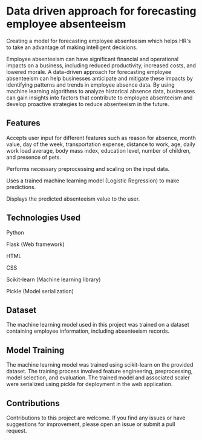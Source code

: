 # Data driven approach for forecasting employee absenteeism
Creating a model for forecasting employee absenteeism which helps HR's to take an advantage of making intelligent decisions.

Employee absenteeism can have significant financial and operational impacts on a business, including reduced productivity, increased costs, and lowered morale. A data-driven approach for forecasting employee absenteeism can help businesses anticipate and mitigate these impacts by identifying patterns and trends in employee absence data. By using machine learning algorithms to analyze historical absence data, businesses can gain insights into factors that contribute to employee absenteeism and develop proactive strategies to reduce absenteeism in the future.

## Features
Accepts user input for different features such as reason for absence, month value, day of the week, transportation expense, distance to work, age, daily work load average, body mass index, education level, number of children, and presence of pets.

Performs necessary preprocessing and scaling on the input data.

Uses a trained machine learning model (Logistic Regression) to make predictions.

Displays the predicted absenteeism value to the user.

## Technologies Used
Python

Flask (Web framework)

HTML

CSS

Scikit-learn (Machine learning library)

Pickle (Model serialization)

## Dataset
The machine learning model used in this project was trained on a dataset containing employee information, including absenteeism records.

## Model Training
The machine learning model was trained using scikit-learn on the provided dataset. The training process involved feature engineering, preprocessing, model selection, and evaluation. The trained model and associated scaler were serialized using pickle for deployment in the web application.

## Contributions
Contributions to this project are welcome. If you find any issues or have suggestions for improvement, please open an issue or submit a pull request.
